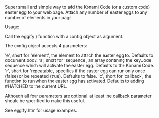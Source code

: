 ﻿Super small and simple way to add the Konami Code (or a custom code) easter egg to your web page. Attach any number of easter eggs to any number of elements in your page.

Usage:

Call the eggify() function with a config object as argument.

The config object accepts 4 parameters:

'e', short for 'element', the element to attach the easter egg to. Defaults to document.body.
's', short for 'sequence', an array contining the keyCode sequence which will activate the easter egg. Defaults to the Konami Code.
'r', short for 'repeatable', specifies if the easter egg can run only once (false) or be repeated (true). Defaults to false.
'c', short for 'callback', the function to run when the easter egg has activated. Defaults to adding #HATCHED to the current URL.

Although all four parameters are optional, at least the callback parameter should be specified to make this useful.

See eggify.htm for usage examples.